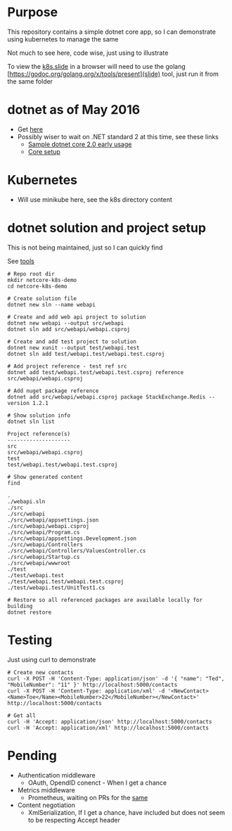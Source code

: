 # Purpose
This repository contains a simple dotnet core app, so I can demonstrate using kubernetes to manage the same

Not much to see here, code wise, just using to illustrate

To view the [k8s.slide](slides) in a browser will need to use the golang [https://godoc.org/golang.org/x/tools/present](slide) tool, just run it from the same folder



# dotnet as of May 2016
- Get [here](https://www.microsoft.com/net/core#linuxubuntu)
- Possibly wiser to wait on .NET standard 2 at this time, see these links
	- [Sample dotnet core 2.0 early usage](https://jeremylindsayni.wordpress.com/2017/04/02/installing-ubuntu-16-04-on-a-raspberry-pi-3-installing-net-core-2-and-running-a-sample-net-core-2-app/)
	- [Core setup](https://github.com/dotnet/core-setup/)



# Kubernetes
- Will use minikube here, see the k8s directory content



# dotnet solution and project setup

This is not being maintained, just so I can quickly find

See [tools](https://docs.microsoft.com/en-us/dotnet/articles/core/tools/)

```
# Repo root dir
mkdir netcore-k8s-demo
cd netcore-k8s-demo

# Create solution file
dotnet new sln --name webapi

# Create and add web api project to solution
dotnet new webapi --output src/webapi
dotnet sln add src/webapi/webapi.csproj

# Create and add test project to solution
dotnet new xunit --output test/webapi.test
dotnet sln add test/webapi.test/webapi.test.csproj

# Add project reference - test ref src
dotnet add test/webapi.test/webapi.test.csproj reference src/webapi/webapi.csproj

# Add nuget package reference
dotnet add src/webapi/webapi.csproj package StackExchange.Redis --version 1.2.1

# Show solution info
dotnet sln list

Project reference(s)
--------------------
src
src/webapi/webapi.csproj
test
test/webapi.test/webapi.test.csproj

# Show generated content
find

.
./webapi.sln
./src
./src/webapi
./src/webapi/appsettings.json
./src/webapi/webapi.csproj
./src/webapi/Program.cs
./src/webapi/appsettings.Development.json
./src/webapi/Controllers
./src/webapi/Controllers/ValuesController.cs
./src/webapi/Startup.cs
./src/webapi/wwwroot
./test
./test/webapi.test
./test/webapi.test/webapi.test.csproj
./test/webapi.test/UnitTest1.cs

# Restore so all referenced packages are available locally for building
dotnet restore
```



# Testing
Just using curl to demonstrate

```
# Create new contacts
curl -X POST -H 'Content-Type: application/json' -d '{ "name": "Ted", "MobileNumber": "11" }' http://localhost:5000/contacts
curl -X POST -H 'Content-Type: application/xml' -d '<NewContact><Name>Toe</Name><MobileNumber>22</MobileNumber></NewContact>' http://localhost:5000/contacts

# Get all
curl -H 'Accept: application/json' http://localhost:5000/contacts
curl -H 'Accept: application/xml' http://localhost:5000/contacts
```



# Pending
- Authentication middleware
	- OAuth, OpendID conenct - When I get a chance
- Metrics middleware
	- Prometheus, waiting on PRs for the [same](https://github.com/andrasm/prometheus-net)
- Content negotiation
	- XmlSerialization, If I get a chance, have included but does not seem to be respecting Accept header
